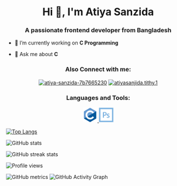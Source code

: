 <h1 align="center">Hi 👋, I'm Atiya Sanzida</h1>
<h3 align="center">A passionate frontend developer from Bangladesh</h3>

- 🔭 I’m currently working on **C Programming**

- 💬 Ask me about **C**

<h3 align="center"> Also Connect with me:</h3>
<p align="center">
<a href="https://linkedin.com/in/atiya-sanzida-7b7665230" target="blank"><img align="center" src="https://raw.githubusercontent.com/rahuldkjain/github-profile-readme-generator/master/src/images/icons/Social/linked-in-alt.svg" alt="atiya-sanzida-7b7665230" height="30" width="40" /></a>
<a href="https://fb.com/atiyasanjida.tithy.1" target="blank"><img align="center" src="https://raw.githubusercontent.com/rahuldkjain/github-profile-readme-generator/master/src/images/icons/Social/facebook.svg" alt="atiyasanjida.tithy.1" height="30" width="40" /></a>
</p>

<h3 align="center">Languages and Tools:</h3>
<p align="center"> <a href="https://www.cprogramming.com/" target="_blank" rel="noreferrer"> <img src="https://raw.githubusercontent.com/devicons/devicon/master/icons/c/c-original.svg" alt="c" width="40" height="40"/> </a> <a href="https://www.photoshop.com/en" target="_blank" rel="noreferrer"> <img src="https://raw.githubusercontent.com/devicons/devicon/master/icons/photoshop/photoshop-line.svg" alt="photoshop" width="40" height="40"/> </a> </p>

[![Top Langs](https://github-readme-stats.vercel.app/api/top-langs/?username=masum2000)](https://github.com/anuraghazra/github-readme-stats)

![GitHub stats](https://github-readme-stats.vercel.app/api?username=masum2000&show_icons=true&count_private=true)  

![GitHub streak stats](https://github-readme-streak-stats.herokuapp.com/?user=masum2000)  

![Profile views](https://gpvc.arturio.dev/masum2000)  
  
![GitHub metrics](https://metrics.lecoq.io/masum2000) 
![GitHub Activity Graph](https://activity-graph.herokuapp.com/graph?username=masum2000) 
